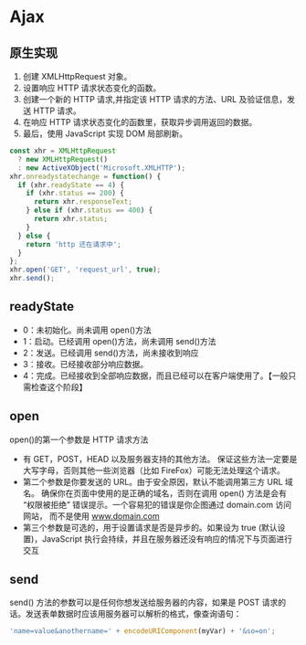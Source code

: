 # Ajax

## 原生实现

1. 创建 XMLHttpRequest 对象。
1. 设置响应 HTTP 请求状态变化的函数。
1. 创建一个新的 HTTP 请求,并指定该 HTTP 请求的方法、URL 及验证信息，发送 HTTP 请求。
1. 在响应 HTTP 请求状态变化的函数里，获取异步调用返回的数据。
1. 最后，使用 JavaScript 实现 DOM 局部刷新。

```js
const xhr = XMLHttpRequest
  ? new XMLHttpRequest()
  : new ActiveXObject('Microsoft.XMLHTTP');
xhr.onreadystatechange = function() {
  if (xhr.readyState == 4) {
    if (xhr.status == 200) {
      return xhr.responseText;
    } else if (xhr.status == 400) {
      return xhr.status;
    }
  } else {
    return 'http 还在请求中';
  }
};
xhr.open('GET', 'request_url', true);
xhr.send();
```

## readyState

- 0：未初始化。尚未调用 open()方法
- 1：启动。已经调用 open()方法，尚未调用 send()方法
- 2：发送。已经调用 send()方法，尚未接收到响应
- 3：接收。已经接收部分响应数据。
- 4：完成。已经接收到全部响应数据，而且已经可以在客户端使用了。【一般只需检查这个阶段】

## open

open()的第一个参数是 HTTP 请求方法

- 有 GET，POST，HEAD 以及服务器支持的其他方法。 保证这些方法一定要是大写字母，否则其他一些浏览器（比如 FireFox）可能无法处理这个请求。
- 第二个参数是你要发送的 URL。由于安全原因，默认不能调用第三方 URL 域名。 确保你在页面中使用的是正确的域名，否则在调用 open() 方法是会有 “权限被拒绝” 错误提示。一个容易犯的错误是你企图通过 domain.com 访问网站， 而不是使用 www.domain.com
- 第三个参数是可选的，用于设置请求是否是异步的。如果设为 true (默认设置)，JavaScript 执行会持续，并且在服务器还没有响应的情况下与页面进行交互

## send

send() 方法的参数可以是任何你想发送给服务器的内容，如果是 POST 请求的话。发送表单数据时应该用服务器可以解析的格式，像查询语句：

```js
'name=value&anothername=' + encodeURIComponent(myVar) + '&so=on';
```
